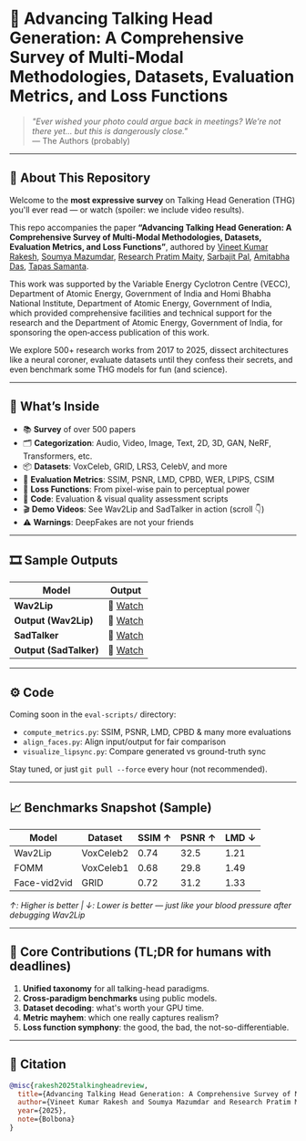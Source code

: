 # 🧠 Advancing Talking Head Generation: A Comprehensive Survey of Multi-Modal Methodologies, Datasets, Evaluation Metrics, and Loss Functions

> _"Ever wished your photo could argue back in meetings? We’re not there yet... but this is dangerously close."_  
> — The Authors (probably)

---

## 📘 About This Repository

Welcome to the **most expressive survey** on Talking Head Generation (THG) you'll ever read — or watch (spoiler: we include video results).

This repo accompanies the paper **“Advancing Talking Head Generation: A Comprehensive Survey of Multi-Modal Methodologies, Datasets, Evaluation Metrics, and Loss Functions”**, authored by [Vineet Kumar Rakesh](mailto:vineet@vecc.gov.in), [Soumya Mazumdar](mailto:reachme@soumyamazumdar.com), [Research Pratim Maity](mailto:researchpratimmaity2004@gmail.com), [Sarbajit Pal](mailto:sarbajit@vecc.gov.in), [Amitabha Das](mailto:amitabhad.snsa@jadavpuruniversity.in), [Tapas Samanta](mailto:tsamanta@vecc.gov.in). 

This work was supported by the Variable Energy Cyclotron Centre (VECC), Department of Atomic Energy, Government of India and Homi Bhabha National Institute, Department of Atomic Energy, Government of India, which provided comprehensive facilities and technical support for the research and the Department of Atomic Energy, Government of India, for sponsoring the open‑access publication of this work.

We explore 500+ research works from 2017 to 2025, dissect architectures like a neural coroner, evaluate datasets until they confess their secrets, and even benchmark some THG models for fun (and science).

---

## 🧪 What’s Inside

- 📚 **Survey** of over 500 papers
- 🗂️ **Categorization**: Audio, Video, Image, Text, 2D, 3D, GAN, NeRF, Transformers, etc.
- 📦 **Datasets**: VoxCeleb, GRID, LRS3, CelebV, and more
- 🧮 **Evaluation Metrics**: SSIM, PSNR, LMD, CPBD, WER, LPIPS, CSIM
- 🎯 **Loss Functions**: From pixel-wise pain to perceptual power
- 🤖 **Code**: Evaluation & visual quality assessment scripts
- 🎬 **Demo Videos**: See Wav2Lip and SadTalker in action (scroll 👇)
- ⚠️ **Warnings**: DeepFakes are not your friends

---

## 🎞️ Sample Outputs

| Model | Output |
|-------|--------|
| **Wav2Lip** | 🎥 [Watch](./GT_Wav2Lip.mp4) |
| **Output (Wav2Lip)** | 🎥 [Watch](./Wav2Lip.mp4) |
| **SadTalker** | 🎥 [Watch](./GT_SadTalker.mp4) |
| **Output (SadTalker)** | 🎥 [Watch](./SadTalker.mp4) |

---

## ⚙️ Code

Coming soon in the `eval-scripts/` directory:

- `compute_metrics.py`: SSIM, PSNR, LMD, CPBD & many more evaluations
- `align_faces.py`: Align input/output for fair comparison
- `visualize_lipsync.py`: Compare generated vs ground-truth sync

Stay tuned, or just `git pull --force` every hour (not recommended).

---

## 📈 Benchmarks Snapshot (Sample)

| Model         | Dataset     | SSIM ↑ | PSNR ↑ | LMD ↓ |
|---------------|-------------|--------|--------|--------|
| Wav2Lip       | VoxCeleb2   | 0.74   | 32.5   | 1.21   |
| FOMM          | VoxCeleb1   | 0.68   | 29.8   | 1.49   |
| Face-vid2vid  | GRID        | 0.72   | 31.2   | 1.33   |

*↑: Higher is better | ↓: Lower is better — just like your blood pressure after debugging Wav2Lip*

---

## 🧠 Core Contributions (TL;DR for humans with deadlines)

1. **Unified taxonomy** for all talking-head paradigms.
2. **Cross-paradigm benchmarks** using public models.
3. **Dataset decoding**: what's worth your GPU time.
4. **Metric mayhem**: which one really captures realism?
5. **Loss function symphony**: the good, the bad, the not-so-differentiable.

---

## 🔖 Citation

```bibtex
@misc{rakesh2025talkingheadreview,
  title={Advancing Talking Head Generation: A Comprehensive Survey of Multi-Modal Methodologies, Datasets, Evaluation Metrics, and Loss Functions},
  author={Vineet Kumar Rakesh and Soumya Mazumdar and Research Pratim Maity and Sarbajit Pal and Amitabha Das and Tapas Samanta},
  year={2025},
  note={Bolbona}
}
